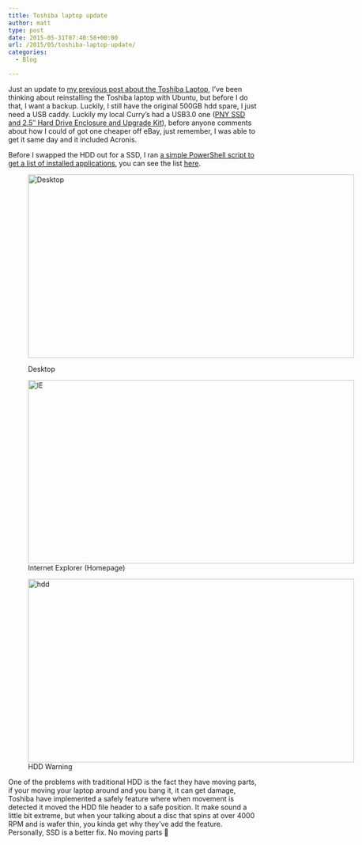 ```yaml
---
title: Toshiba laptop update
author: matt
type: post
date: 2015-05-31T07:40:58+00:00
url: /2015/05/toshiba-laptop-update/
categories:
  - Blog

---
```

Just an update to <a href="//matt40k.uk/2015/05/toshiba-r50-b-12q/" target="_blank" rel="nofollow">my previous post about the Toshiba Laptop</a>, I&#8217;ve been thinking about reinstalling the Toshiba laptop with Ubuntu, but before I do that, I want a backup. Luckily, I still have the original 500GB hdd spare, I just need a USB caddy. Luckily my local Curry&#8217;s had a USB3.0 one (<a href="http://www.currys.co.uk/gbuk/computing/ipad-tablets-and-ereaders/tablets/tablet-accessories/pny-ssd-and-2-5-hard-drive-enclosure-and-upgrade-kit-22082146-pdt.html" target="_blank" rel="nofollow">PNY SSD and 2.5&#8243; Hard Drive Enclosure and Upgrade Kit</a>), before anyone comments about how I could of got one cheaper off eBay, just remember, I was able to get it same day and it included Acronis.

Before I swapped the HDD out for a SSD, I ran <a href="https://gist.github.com/matt40k/afb3623292dbd62151cd" target="_blank" rel="nofollow">a simple PowerShell script to get a list of installed applications</a>, you can see the list <a href="https://gist.github.com/matt40k/6b688214e7b8b117df3d" target="_blank" rel="nofollow">here</a>.<figure id="attachment_370" style="width: 660px" class="wp-caption aligncenter">

<a href="//matt40k.uk/img/2015/05/Desktop.png" target="_blank" rel="nofollow"><img class="wp-image-370 size-large" src="//matt40k.uk/img/2015/05/Desktop-1024x576.png" alt="Desktop" width="660" height="371" srcset="//matt40k.uk/img/2015/05/Desktop-1024x576.png 1024w, //matt40k.uk/img/2015/05/Desktop-300x169.png 300w, //matt40k.uk/img/2015/05/Desktop.png 1366w" sizes="(max-width: 660px) 100vw, 660px" /></a><figcaption class="wp-caption-text">Desktop</figcaption></figure> <figure id="attachment_369" style="width: 660px" class="wp-caption aligncenter"><a href="//matt40k.uk/img/2015/05/IE.png" target="_blank" rel="nofollow"><img class="wp-image-369 size-large" src="//matt40k.uk/img/2015/05/IE-1024x576.png" alt="IE" width="660" height="371" srcset="//matt40k.uk/img/2015/05/IE-1024x576.png 1024w, //matt40k.uk/img/2015/05/IE-300x169.png 300w, //matt40k.uk/img/2015/05/IE.png 1366w" sizes="(max-width: 660px) 100vw, 660px" /></a><figcaption class="wp-caption-text">Internet Explorer (Homepage)</figcaption></figure> <figure id="attachment_368" style="width: 660px" class="wp-caption aligncenter"><a href="//matt40k.uk/img/2015/05/hdd.png" target="_blank" rel="nofollow"><img class="wp-image-368 size-large" src="//matt40k.uk/img/2015/05/hdd-1024x576.png" alt="hdd" width="660" height="371" srcset="//matt40k.uk/img/2015/05/hdd-1024x576.png 1024w, //matt40k.uk/img/2015/05/hdd-300x169.png 300w, //matt40k.uk/img/2015/05/hdd.png 1366w" sizes="(max-width: 660px) 100vw, 660px" /></a><figcaption class="wp-caption-text">HDD Warning</figcaption></figure> 

One of the problems with traditional HDD is the fact they have moving parts, if your moving your laptop around and you bang it, it can get damage, Toshiba have implemented a safely feature where when movement is detected it moved the HDD file header to a safe position. It make sound a little bit extreme, but when your talking about a disc that spins at over 4000 RPM and is wafer thin, you kinda get why they&#8217;ve add the feature. Personally, SSD is a better fix. No moving parts 🙂

